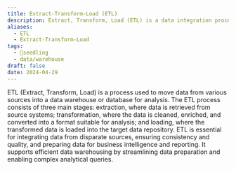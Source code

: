 ```yaml
---
title: Extract-Transform-Load (ETL)
description: Extract, Transform, Load (ETL) is a data integration process where data is first extracted from various sources, then transformed or manipulated to meet specific business requirements, and finally loaded into a target destination such as a data warehouse or database for analysis and reporting purposes. This process enables organizations to consolidate and standardize data from multiple sources, ensuring consistency and reliability in data analysis.
aliases:
  - ETL
  - Extract-Transform-Load
tags:
  - 🌱seedling
  - data/warehouse
draft: false
date: 2024-04-29
---
```


ETL (Extract, Transform, Load) is a process used to move data from various sources into a data warehouse or database for analysis. The ETL process consists of three main stages: extraction, where data is retrieved from source systems; transformation, where the data is cleaned, enriched, and converted into a format suitable for analysis; and loading, where the transformed data is loaded into the target data repository. ETL is essential for integrating data from disparate sources, ensuring consistency and quality, and preparing data for business intelligence and reporting. It supports efficient data warehousing by streamlining data preparation and enabling complex analytical queries.